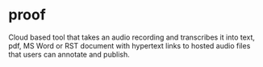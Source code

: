 # proof
Cloud based tool that takes an audio recording and transcribes it into text, pdf, MS Word or RST document with hypertext links to hosted audio files that users can annotate and publish.
